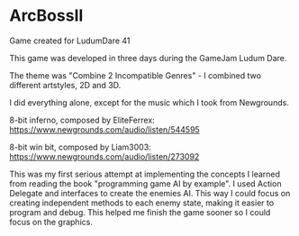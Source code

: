 # ArcBossII
Game created for LudumDare 41

This game was developed in three days during the GameJam Ludum Dare. 

The theme was "Combine 2 Incompatible Genres" - I combined two different artstyles, 2D and 3D.

I did everything alone, except for the music which I took from Newgrounds.

8-bit inferno, composed by EliteFerrex: https://www.newgrounds.com/audio/listen/544595

8-bit win bit, composed by Liam3003: https://www.newgrounds.com/audio/listen/273092

This was my first serious attempt at implementing the concepts I learned from reading the book "programming game AI by example". I used Action Delegate and interfaces to create the enemies AI. This way I could focus on creating independent methods to each enemy state, making it easier to program and debug. This helped me finish the game sooner so I could focus on the graphics.
